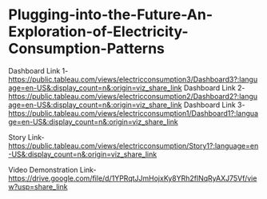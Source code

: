 # Plugging-into-the-Future-An-Exploration-of-Electricity-Consumption-Patterns

Dashboard Link 1-https://public.tableau.com/views/electricconsumption3/Dashboard3?:language=en-US&:display_count=n&:origin=viz_share_link
Dashboard Link 2-https://public.tableau.com/views/electricconsumption2/Dashboard2?:language=en-US&:display_count=n&:origin=viz_share_link
Dashboard Link 3-https://public.tableau.com/views/electricconsumption1/Dashboard1?:language=en-US&:display_count=n&:origin=viz_share_link

Story Link-https://public.tableau.com/views/electricconsumption/Story1?:language=en-US&:display_count=n&:origin=viz_share_link

Video Demonstration Link-https://drive.google.com/file/d/1YPRqtJJmHojxKy8YRh2flNqRyAXJ75Vf/view?usp=share_link
